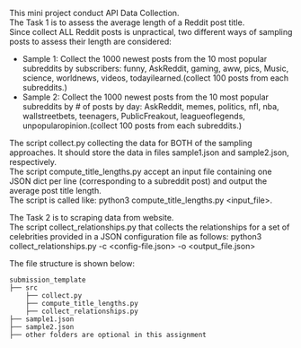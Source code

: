 This mini project conduct API Data Collection.\
The Task 1 is to assess the average length of a Reddit post title.\
Since collect ALL Reddit posts is unpractical, two different ways of sampling posts to assess their length are considered:
- Sample 1: Collect the 1000 newest posts from the 10 most popular subreddits by subscribers: 
  funny, AskReddit, gaming, aww, pics, Music, science, worldnews, videos, todayilearned.(collect 100 posts from each subreddits.)
- Sample 2: Collect the 1000 newest posts from the 10 most popular subreddits by # of posts by day: 
  AskReddit, memes, politics, nfl, nba, wallstreetbets, teenagers, PublicFreakout, leagueoflegends, unpopularopinion.(collect 100 posts from each subreddits.)
  
The script collect.py collecting the data for BOTH of the sampling approaches. It should store the data in files sample1.json and sample2.json, respectively.\
The script compute_title_lengths.py accept an input file containing one JSON dict per line (corresponding to a subreddit post) and output the average post title length.\
The script is called like: python3 compute_title_lengths.py <input_file>.

The Task 2 is to scraping data from website.\
The script collect_relationships.py that collects the relationships for a set of celebrities provided in a JSON configuration file as follows:
python3 collect_relationships.py -c <config-file.json> -o <output_file.json>

The file structure is shown below:

```
submission_template
├── src
    ├── collect.py
    ├── compute_title_lengths.py
    ├── collect_relationships.py
├── sample1.json
├── sample2.json
├── other folders are optional in this assignment
```
